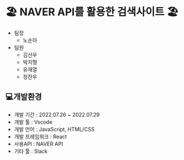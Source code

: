 🏖 NAVER API를 활용한 검색사이트 🏖
==================================================
  * 팀장
    * 노순아
  * 팀원
    * 김선우
    * 박지형
    * 유재열
    * 정찬우
    
💻개발환경
-------------------------------------------
* 개발 기간 : 2022.07.26 ~ 2022.07.29
* 개발 툴 : Vscode
* 개발 언어 : JavaScript, HTML/CSS
* 개발 프레임워크 : React
* 사용API : NAVER API
* 기타 툴 : Slack
